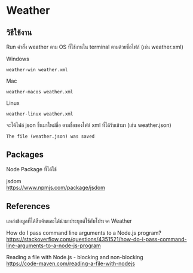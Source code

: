 # Weather

## วิธีใช้งาน

Run คำสั่ง weather ตาม OS ที่ใช้งานใน terminal ตามด้วยชื่อไฟล์ (เช่น weather.xml)

Windows

```
weather-win weather.xml
```

Mac

```
weather-macos weather.xml
```

Linux

```
weather-linux weather.xml
```

จะได้ไฟล์ json ขึ้นมาใหม่ชื่อ ตามชื่อของไฟล์ xml ที่ได้รับเข้ามา (เช่น weather.json)

```
The file (weather.json) was saved
```

## Packages

Node Package ที่ได้ใช้

jsdom  
https://www.npmjs.com/package/jsdom

## References

แหล่งข้อมูลที่ได้สืบค้นและได้นำมาประยุกต์ใช้กับโปรเจค Weather

How do I pass command line arguments to a Node.js program?  
https://stackoverflow.com/questions/4351521/how-do-i-pass-command-line-arguments-to-a-node-js-program

Reading a file with Node.js - blocking and non-blocking  
https://code-maven.com/reading-a-file-with-nodejs
